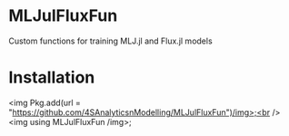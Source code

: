 # MLJulFluxFun
Custom functions for training MLJ.jl and Flux.jl models
# Installation
<img Pkg.add(url = "https://github.com/4SAnalyticsnModelling/MLJulFluxFun")/img>;<br />
<img using MLJulFluxFun /img>;

